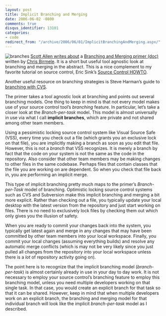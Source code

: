 ```yaml
---
layout: post
title: Implicit Branching and Merging
date: 2006-06-02 -0800
comments: true
disqus_identifier: 13101
categories:
- code
redirect_from: "/archive/2006/06/01/ImplicitBranchingAndMerging.aspx/"
---
```


![branches](http://haacked.com/images/branches.jpg) [Scott Allen writes
about](http://odetocode.com/Blogs/scott/archive/2006/06/01/3934.aspx "Branching and Merging Primer")
a [Branching and Merging primer
(doc)](http://blogs.msdn.com/chrisbirmele/attachment/611179.ashx "Word Doc")
written by [Chris
Birmele](http://blogs.msdn.com/chrisbirmele/ "Chris Birmele's Blog"). It
is a short but useful tool agnostic look at branching and merging in the
abstract. This is a nice complement to my favorite tutorial on source
control, Eric Sink’s [Source Control
HOWTO](http://www.ericsink.com/scm/source_control.html "Source Control Tutorial").

Another useful resource on branching strategies is Steve Harman’s guide
to [branching with
CVS](http://stevenharman.net/blog/archive/2006/05/26/989.aspx "Keeping your branch(es) in synch").

The primer takes a tool agnostic look at branching and points out
several branching models. One thing to keep in mind is that not every
model makes use of your source control tool’s *branching* feature. In
particular, let’s take a closer look at the *Branch-per-task* model.
This model is almost universally in use via what I call **implicit
branches**, which are private and not shared among other team members.

Using a pessimistic locking source control system like Visual Source
Safe (VSS), every time you check out a file (which grants you an
exclusive lock on that file), you are implicitly making a branch as soon
as you edit that file. However, this is not a *branch* that VSS
recognizes. It is merely a branch by fact that the code on your system
is not the same as the code in the repository. Also consider that other
team members may be making changes to other files in the same codebase.
Perhaps files that contain classes that the file you are working on are
dependent. So when you check that file back in, you are performing an
implicit merge.

This type of implicit branching pretty much maps to the primer’s
*Branch-per-Task* model of branching. Optimistic locking source control
systems such as CVS and Subversion make this implicit branching and
merging a bit more explicit. Rather than checking out a file, you
typically update your local desktop with the latest version from the
repository and just start working on files. There is no need to
exclusively lock files by checking them out which only gives you the
illusion of safety.

When you are ready to commit your changes back into the system, you
typically get latest again and merge in any changes that may have been
committed by other team members into your local workspace. Finally, you
commit your local changes (assuming everything builds) and resolve any
automatic merge conflicts (which is may not be very likely since you
just pulled all changes from the repository into your local workspace
unless there is a *lot* of repository activity going on).

The point here is to recognize that the implicit branching model
(*branch-per-task*) is almost certainly already in use in your day to
day work. It is not necessary to employ your source control’s branching
feature to employ this branching model, unless you need multiple
developers working on that single task. In that case, you would create
an explicit branch for that task so that it can be shared. However, keep
in mind that when multiple developers work on an explicit branch, the
branching and merging model for that individual branch will look like
the implicit *branch-per-task* model as I described.

